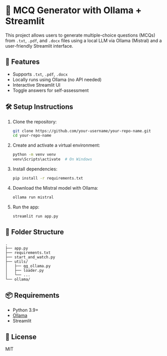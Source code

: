 # 🧠 MCQ Generator with Ollama + Streamlit

This project allows users to generate multiple-choice questions (MCQs) from `.txt`, `.pdf`, and `.docx` files using a local LLM via Ollama (Mistral) and a user-friendly Streamlit interface.

## 🚀 Features

- Supports `.txt`, `.pdf`, `.docx`
- Locally runs using Ollama (no API needed)
- Interactive Streamlit UI
- Toggle answers for self-assessment

## 🛠️ Setup Instructions

1. Clone the repository:
   ```bash
   git clone https://github.com/your-username/your-repo-name.git
   cd your-repo-name
   ```

2. Create and activate a virtual environment:
   ```bash
   python -m venv venv
   venv\Scripts\activate  # On Windows
   ```

3. Install dependencies:
   ```bash
   pip install -r requirements.txt
   ```

4. Download the Mistral model with Ollama:
   ```bash
   ollama run mistral
   ```

5. Run the app:
   ```bash
   streamlit run app.py
   ```

## 📁 Folder Structure

```
.
├── app.py
├── requirements.txt
├── start_and_watch.py
├── utils/
│   ├── qg_ollama.py
│   ├── loader.py
│   └── ...
└── ollama/
```

## 📦 Requirements

- Python 3.9+
- [Ollama](https://ollama.com/)
- Streamlit

## 📄 License

MIT